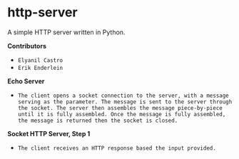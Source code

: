 # http-server
A simple HTTP server written in Python.


**Contributors**
- `Elyanil Castro`
- `Erik Enderlein`

**Echo Server**
- `The client opens a socket connection to the server, with a message serving as the parameter. The message is sent to the server through the socket. The server then assembles the message piece-by-piece until it is fully assembled. Once the message is fully assembled, the message is returned then the socket is closed.`

**Socket HTTP Server, Step 1**
- `The client receives an HTTP response based the input provided.`
